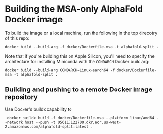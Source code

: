 # Building the MSA-only AlphaFold Docker image

To build the image on a local machine, run the following in the top direcotry of this repo:

`docker build --build-arg -f docker/Dockerfile-msa -t alphafold-split .`

Note that if you're building this on Apple Silicon, you'll need to specify the architecture for installing
Miniconda with the `CONDARCH` Docker build arg:

`docker build --build-arg CONDARCH=Linux-aarch64 -f docker/Dockerfile-msa -t alphafold-split .`

## Building and pushing to a remote Docker image repository

Use Docker's buildx capability to 

` docker buildx build -f docker/Dockerfile-msa --platform linux/amd64 --network host --push -t 056117122700.dkr.ecr.us-west-2.amazonaws.com/alphafold-split:latest .`